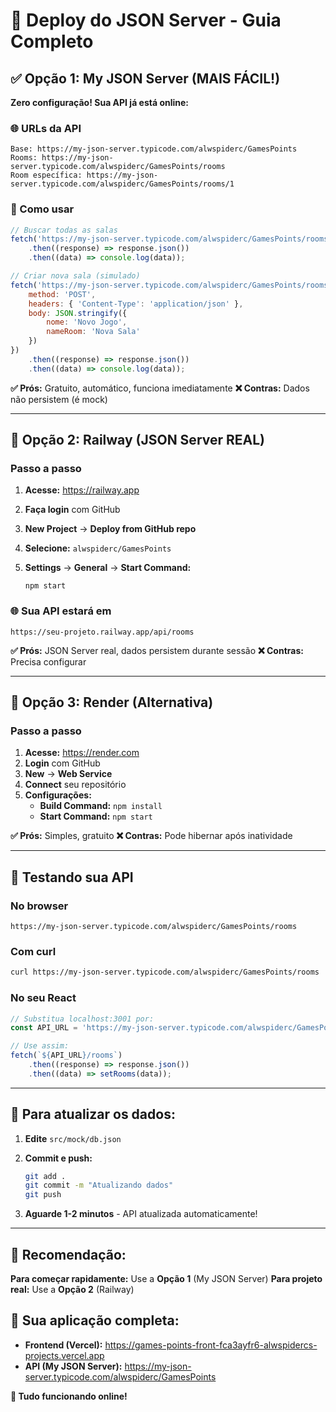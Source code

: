 # 🚀 Deploy do JSON Server - Guia Completo

## ✅ **Opção 1: My JSON Server (MAIS FÁCIL!)**

**Zero configuração! Sua API já está online:**

### 🌐 URLs da API

```
Base: https://my-json-server.typicode.com/alwspiderc/GamesPoints
Rooms: https://my-json-server.typicode.com/alwspiderc/GamesPoints/rooms
Room específica: https://my-json-server.typicode.com/alwspiderc/GamesPoints/rooms/1
```

### 📝 Como usar

```javascript
// Buscar todas as salas
fetch('https://my-json-server.typicode.com/alwspiderc/GamesPoints/rooms')
	.then((response) => response.json())
	.then((data) => console.log(data));

// Criar nova sala (simulado)
fetch('https://my-json-server.typicode.com/alwspiderc/GamesPoints/rooms', {
	method: 'POST',
	headers: { 'Content-Type': 'application/json' },
	body: JSON.stringify({
		nome: 'Novo Jogo',
		nameRoom: 'Nova Sala'
	})
})
	.then((response) => response.json())
	.then((data) => console.log(data));
```

**✅ Prós:** Gratuito, automático, funciona imediatamente
**❌ Contras:** Dados não persistem (é mock)

---

## 🚂 **Opção 2: Railway (JSON Server REAL)**

### Passo a passo

1. **Acesse:** <https://railway.app>
2. **Faça login** com GitHub
3. **New Project** → **Deploy from GitHub repo**
4. **Selecione:** `alwspiderc/GamesPoints`
5. **Settings** → **General** → **Start Command:**

   ```
   npm start
   ```

### 🌐 Sua API estará em

```
https://seu-projeto.railway.app/api/rooms
```

**✅ Prós:** JSON Server real, dados persistem durante sessão
**❌ Contras:** Precisa configurar

---

## 🔮 **Opção 3: Render (Alternativa)**

### Passo a passo

1. **Acesse:** <https://render.com>
2. **Login** com GitHub
3. **New** → **Web Service**
4. **Connect** seu repositório
5. **Configurações:**
   - **Build Command:** `npm install`
   - **Start Command:** `npm start`

**✅ Prós:** Simples, gratuito
**❌ Contras:** Pode hibernar após inatividade

---

## 🧪 **Testando sua API**

### No browser

```
https://my-json-server.typicode.com/alwspiderc/GamesPoints/rooms
```

### Com curl

```bash
curl https://my-json-server.typicode.com/alwspiderc/GamesPoints/rooms
```

### No seu React

```javascript
// Substitua localhost:3001 por:
const API_URL = 'https://my-json-server.typicode.com/alwspiderc/GamesPoints';

// Use assim:
fetch(`${API_URL}/rooms`)
	.then((response) => response.json())
	.then((data) => setRooms(data));
```

---

## 🔄 **Para atualizar os dados:**

1. **Edite** `src/mock/db.json`
2. **Commit e push:**

   ```bash
   git add .
   git commit -m "Atualizando dados"
   git push
   ```

3. **Aguarde 1-2 minutos** - API atualizada automaticamente!

---

## 🎯 **Recomendação:**

**Para começar rapidamente:** Use a **Opção 1** (My JSON Server)
**Para projeto real:** Use a **Opção 2** (Railway)

## 🌟 **Sua aplicação completa:**

- **Frontend (Vercel):** <https://games-points-front-fca3ayfr6-alwspidercs-projects.vercel.app>
- **API (My JSON Server):** <https://my-json-server.typicode.com/alwspiderc/GamesPoints>

**🎉 Tudo funcionando online!**
